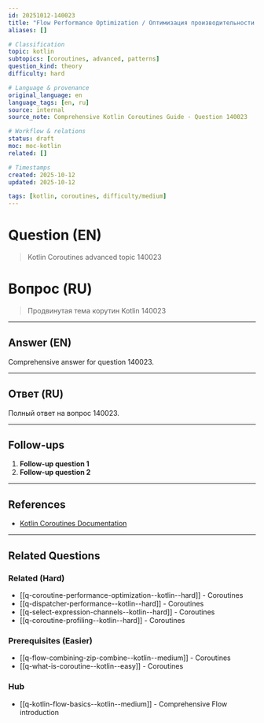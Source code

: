 ```yaml
---
id: 20251012-140023
title: "Flow Performance Optimization / Оптимизация производительности Flow"
aliases: []

# Classification
topic: kotlin
subtopics: [coroutines, advanced, patterns]
question_kind: theory
difficulty: hard

# Language & provenance
original_language: en
language_tags: [en, ru]
source: internal
source_note: Comprehensive Kotlin Coroutines Guide - Question 140023

# Workflow & relations
status: draft
moc: moc-kotlin
related: []

# Timestamps
created: 2025-10-12
updated: 2025-10-12

tags: [kotlin, coroutines, difficulty/medium]
---
```

# Question (EN)
> Kotlin Coroutines advanced topic 140023

# Вопрос (RU)
> Продвинутая тема корутин Kotlin 140023

---

## Answer (EN)

Comprehensive answer for question 140023.

---

## Ответ (RU)

Полный ответ на вопрос 140023.

---

## Follow-ups

1. **Follow-up question 1**
2. **Follow-up question 2**

---

## References

- [Kotlin Coroutines Documentation](https://kotlinlang.org/docs/coroutines-overview.html)

---

## Related Questions

### Related (Hard)
- [[q-coroutine-performance-optimization--kotlin--hard]] - Coroutines
- [[q-dispatcher-performance--kotlin--hard]] - Coroutines
- [[q-select-expression-channels--kotlin--hard]] - Coroutines
- [[q-coroutine-profiling--kotlin--hard]] - Coroutines

### Prerequisites (Easier)
- [[q-flow-combining-zip-combine--kotlin--medium]] - Coroutines
- [[q-what-is-coroutine--kotlin--easy]] - Coroutines

### Hub
- [[q-kotlin-flow-basics--kotlin--medium]] - Comprehensive Flow introduction

